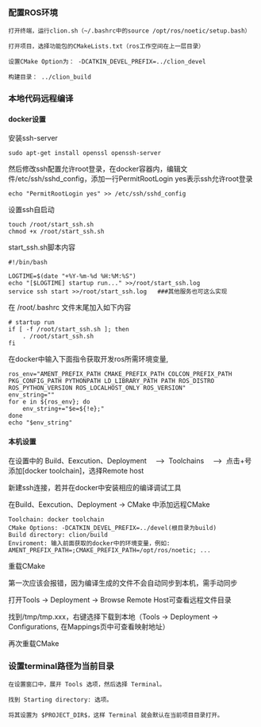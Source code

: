 ### 配置ROS环境

```
打开终端，运行clion.sh（~/.bashrc中的source /opt/ros/noetic/setup.bash）

打开项目，选择功能包的CMakeLists.txt（ros工作空间在上一层目录）

设置CMake Option为： -DCATKIN_DEVEL_PREFIX=../clion_devel

构建目录： ../clion_build
```

### 本地代码远程编译

#### docker设置
安装ssh-server
```
sudo apt-get install openssl openssh-server
```

然后修改ssh配置允许root登录，在docker容器内，编辑文件/etc/ssh/sshd_config，添加一行PermitRootLogin yes表示ssh允许root登录
```
echo "PermitRootLogin yes" >> /etc/ssh/sshd_config
```

设置ssh自启动
```
touch /root/start_ssh.sh
chmod +x /root/start_ssh.sh
```

start_ssh.sh脚本内容
```
#!/bin/bash   

LOGTIME=$(date "+%Y-%m-%d %H:%M:%S") 
echo "[$LOGTIME] startup run..." >>/root/start_ssh.log 
service ssh start >>/root/start_ssh.log   ###其他服务也可这么实现
```

在 /root/.bashrc 文件末尾加入如下内容
```
# startup run 
if [ -f /root/start_ssh.sh ]; then       
    . /root/start_ssh.sh 
fi
```

在docker中输入下面指令获取开发ros所需环境变量,
```
ros_env="AMENT_PREFIX_PATH CMAKE_PREFIX_PATH COLCON_PREFIX_PATH PKG_CONFIG_PATH PYTHONPATH LD_LIBRARY_PATH PATH ROS_DISTRO ROS_PYTHON_VERSION ROS_LOCALHOST_ONLY ROS_VERSION"
env_string=""
for e in ${ros_env}; do
    env_string+="$e=${!e};"
done
echo "$env_string"
```

#### 本机设置
在设置中的 Build、Eexcution、Deployment  —>  Toolchains  —>  点击+号添加[docker toolchain]，选择Remote host

新建ssh连接，若并在docker中安装相应的编译调试工具

在Build、Eexcution、Deployment -> CMake 中添加远程CMake
```
Toolchain: docker toolchain
CMake Options: -DCATKIN_DEVEL_PREFIX=../devel(根目录为build)
Build directory: clion/build
Enviroment: 输入前面获取的docker中的环境变量，例如: AMENT_PREFIX_PATH=;CMAKE_PREFIX_PATH=/opt/ros/noetic; ...
```

重载CMake

第一次应该会报错，因为编译生成的文件不会自动同步到本机，需手动同步

打开Tools -> Deployment -> Browse Remote Host可查看远程文件目录

找到/tmp/tmp.xxx，右键选择下载到本地（Tools -> Deployment -> Configurations, 在Mappings页中可查看映射地址）

再次重载CMake

### 设置terminal路径为当前目录
```
在设置窗口中，展开 Tools 选项，然后选择 Terminal。

找到 Starting directory: 选项。

将其设置为 $PROJECT_DIR$，这样 Terminal 就会默认在当前项目目录打开。
```


